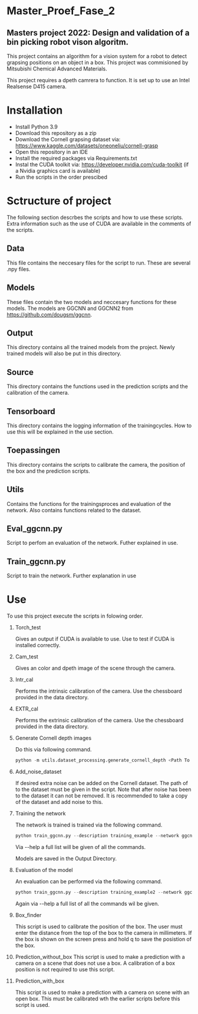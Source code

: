 # Master_Proef_Fase_2

## Masters project 2022: Design and validation of a bin picking robot vison algoritm.

This project contains an algorithm for a vision system for a robot to detect grapsing positions on  an object in a box. This project was commisioned by Mitsubishi Chemical Advanced Materials. 

This project requires a dpeth camrera to function. It is set up to use an Intel Realsense D415 camera. 

# Installation
* Install Python 3.9
* Download this repository as a zip
* Download the Cornell grapsing dataset via: https://www.kaggle.com/datasets/oneoneliu/cornell-grasp 
* Open this repository in an IDE
* Install the required packages via Requirements.txt
* Instal the CUDA toolkit via: https://developer.nvidia.com/cuda-toolkit (if a Nvidia graphics card is available)
* Run the scripts in the order prescibed

# Sctructure of project

The following section descrbes the scripts and how to use these scripts. Extra information such as the use of CUDA are available in the comments of the scripts.

## Data
This file contains the neccesary files for the script to run. These are several .npy files.

## Models
These files contain the two models and neccesary functions for these models. The models are GGCNN and GGCNN2 from https://github.com/dougsm/ggcnn.

## Output
This directory contains all the trained models from the project. Newly trained models will also be put in this directory.

## Source
This directory contains the functions used in the prediction scripts and the calibration of the camera.

## Tensorboard
This directory contains the logging information of the trainingcycles. How to use this will be explained in the use section.

## Toepassingen
This directory contains the scripts to calibrate the camera, the position of the box and the prediction scripts.

## Utils
Contains the functions for the trainingsproces and evaluation of the network. Also contains functions related to the dataset.

## Eval_ggcnn.py
Script to perfom an evaluation of the network. Futher explained in use.

## Train_ggcnn.py
Script to train the network. Further explanation in use

# Use

To use this project execute the scripts in folowing order.

1. Torch_test

    Gives an output if CUDA is available to use. Use to test if CUDA is installed correctly. 
2. Cam_test
    
    Gives an color and dpeth image of the scene through the camera.
3. Intr_cal

    Performs the intrinsic calibration of the camera. Use the chessboard provided in the data directory.
4. EXTR_cal

    Performs the extrinsic calibration of the camera. Use the chessboard provided in the data directory.
5. Generate Cornell depth images

    Do this via following command.
    ```py
    python -m utils.dataset_processing.generate_cornell_depth <Path To Dataset>
    ```
6. Add_noise_dataset

    If desired extra noise can be added on the Cornell dataset.
    The path of to the dataset must be given in the script. Note that after noise has been to the dataset it can not be removed. It is recommended to take a copy of the dataset and add noise to this.
7. Training the network

    The network is trained is trained via the following command.
    ```py
    python train_ggcnn.py --description training_example --network ggcnn --dataset cornell --dataset-path <Path To Dataset>
    ```
    Via --help a full list will be given of all the commands.

    Models are saved in the Output Directory.
8. Evaluation of the model

    An evaluation can be performed via the following command.
    ```py
    python train_ggcnn.py --description training_example2 --network ggcnn --dataset cornell --dataset-path <Path To Dataset>
    ```
    Again via --help a full list of all the commands wil be given.
9. Box_finder

    This script is used to calibrate the position of the box. The user must enter the distance from the top of the box to the camera in millimeters. If the box is shown on the screen press and hold q to save the posistion of the box.

10. Prediction_without_box
    This script is used to make a prediction with a camera on a scene that does not use a box. A calibration of a box position is not required to use this script.

11. Prediction_with_box

    This script is used to make a prediction with a camera on scene with an open box. This must be calibrated wth the earlier scripts before this script is used.